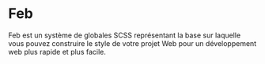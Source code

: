 # Feb

Feb est un système de globales SCSS représentant la base sur laquelle vous pouvez construire le style de votre projet Web pour un développement web plus rapide et plus facile.
